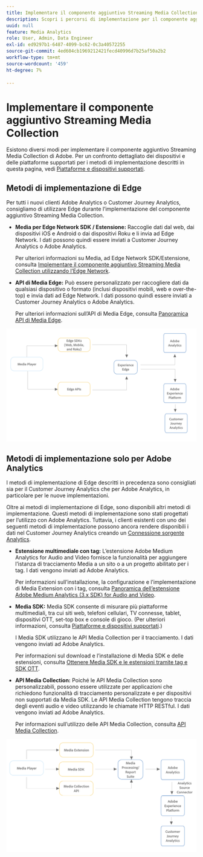 ```yaml
---
title: Implementare il componente aggiuntivo Streaming Media Collection
description: Scopri i percorsi di implementazione per il componente aggiuntivo Streaming Media Collection.
uuid: null
feature: Media Analytics
role: User, Admin, Data Engineer
exl-id: ed9297b1-6487-4099-bc62-0c3a40572255
source-git-commit: 4ed604cb1969212421fecd40996d7b25af50a2b2
workflow-type: tm+mt
source-wordcount: '459'
ht-degree: 7%

---
```


# Implementare il componente aggiuntivo Streaming Media Collection

Esistono diversi modi per implementare il componente aggiuntivo Streaming Media Collection di Adobe. Per un confronto dettagliato dei dispositivi e delle piattaforme supportati per i metodi di implementazione descritti in questa pagina, vedi [Piattaforme e dispositivi supportati](/help/getting-started/supported-devices.md).

## Metodi di implementazione di Edge

Per tutti i nuovi clienti Adobe Analytics o Customer Journey Analytics, consigliamo di utilizzare Edge durante l’implementazione del componente aggiuntivo Streaming Media Collection.

* **Media per Edge Network SDK / Estensione:** Raccoglie dati dal web, dai dispositivi iOS e Android o dai dispositivi Roku e li invia ad Edge Network. I dati possono quindi essere inviati a Customer Journey Analytics o Adobe Analytics.

  Per ulteriori informazioni su Media, ad Edge Network SDK/Estensione, consulta [Implementare il componente aggiuntivo Streaming Media Collection utilizzando l’Edge Network](/help/implementation/edge/implementation-edge.md).

* **API di Media Edge:** Può essere personalizzato per raccogliere dati da qualsiasi dispositivo o formato (inclusi dispositivi mobili, web e over-the-top) e invia dati ad Edge Network. I dati possono quindi essere inviati a Customer Journey Analytics o Adobe Analytics.

  Per ulteriori informazioni sull’API di Media Edge, consulta [Panoramica API di Media Edge](https://developer.adobe.com/cja-apis/docs/endpoints/media-edge/).

![Flusso di lavoro in CJA](assets/streaming-media-edge.png)

## Metodi di implementazione solo per Adobe Analytics

I metodi di implementazione di Edge descritti in precedenza sono consigliati sia per il Customer Journey Analytics che per Adobe Analytics, in particolare per le nuove implementazioni.

Oltre ai metodi di implementazione di Edge, sono disponibili altri metodi di implementazione. Questi metodi di implementazione sono stati progettati per l’utilizzo con Adobe Analytics. Tuttavia, i clienti esistenti con uno dei seguenti metodi di implementazione possono ancora rendere disponibili i dati nel Customer Journey Analytics creando un [Connessione sorgente Analytics](https://experienceleague.adobe.com/docs/experience-platform/sources/ui-tutorials/create/adobe-applications/analytics.html?lang=it).

* **Estensione multimediale con tag:** L’estensione Adobe Medium Analytics for Audio and Video fornisce la funzionalità per aggiungere l’istanza di tracciamento Media a un sito o a un progetto abilitato per i tag. I dati vengono inviati ad Adobe Analytics.

  Per informazioni sull’installazione, la configurazione e l’implementazione di Media Extension con i tag, consulta [Panoramica dell’estensione Adobe Medium Analytics (3.x SDK) for Audio and Video](https://experienceleague.adobe.com/docs/experience-platform/tags/extensions/client/media-analytics-3x/overview.html).

* **Media SDK:**  Media SDK consente di misurare più piattaforme multimediali, tra cui siti web, telefoni cellulari, TV connesse, tablet, dispositivi OTT, set-top box e console di gioco. (Per ulteriori informazioni, consulta [Piattaforme e dispositivi supportati](/help/getting-started/supported-devices.md).)

  I Media SDK utilizzano le API Media Collection per il tracciamento. I dati vengono inviati ad Adobe Analytics.

  Per informazioni sul download e l’installazione di Media SDK e delle estensioni, consulta [Ottenere Media SDK e le estensioni tramite tag e SDK OTT](/help/getting-started/download-sdks.md).

* **API Media Collection:** Poiché le API Media Collection sono personalizzabili, possono essere utilizzate per applicazioni che richiedono funzionalità di tracciamento personalizzate e per dispositivi non supportati da Media SDK. Le API Media Collection tengono traccia degli eventi audio e video utilizzando le chiamate HTTP RESTful. I dati vengono inviati ad Adobe Analytics.

  Per informazioni sull’utilizzo delle API Media Collection, consulta [API Media Collection](media-collection-api/mc-api-overview.md).


![Flusso di lavoro di analisi](assets/analytics-implementation.png)

<!--
(Not sure if we need the following paragraph and graphic. Paragraph is somewhat redundant with the intro paragraph of this article)
Choose the implementation method depending on the supported platforms. Some players are not supported by the Media SDKs or the Adobe Experience Platform Media Extensions. The Media Collection APIs provide a way to support those players. For information on supported devices, see [Supported devices and platforms](/help/getting-started/supported-devices.md).

![Media Flow](media-sdk/assets/choose-media-flow2.png)
-->
